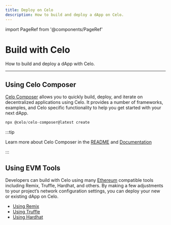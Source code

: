 ```yaml
---
title: Deploy on Celo
description: How to build and deploy a dApp on Celo.
---
```


import PageRef from '@components/PageRef'

# Build with Celo

How to build and deploy a dApp with Celo.

---

## Using Celo Composer

[Celo Composer](https://github.com/celo-org/celo-composer) allows you to quickly build, deploy, and iterate on decentralized applications using Celo. It provides a number of frameworks, examples, and Celo specific functionality to help you get started with your next dApp.

```jsx
npx @celo/celo-composer@latest create
```

:::tip

Learn more about Celo Composer in the [README](https://github.com/celo-org/celo-composer) and [Documentation](https://celo-composer.gitbook.io/docs/)

:::

## Using EVM Tools

Developers can build with Celo using many [Ethereum](https://ethereum.org/en/) compatible tools including Remix, Truffle, Hardhat, and others. By making a few adjustments to your project’s network configuration settings, you can deploy your new or existing dApp on Celo.

- [Using Remix](/developer/deploy/remix)
- [Using Truffle](/developer/deploy/truffle)
- [Using Hardhat](/developer/deploy/hardhat)
